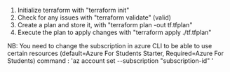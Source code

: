 1. Initialize terraform with "terraform init"
2. Check for any issues with "terraform validate" (valid)
3. Create a plan and store it, with "terraform plan -out tf.tfplan"
4. Execute the plan to apply changes with "terraform apply ./tf.tfplan"

NB: You need to change the subscription in azure CLI to be able to use certain resources (default=Azure For Students Starter, Required=Azure For Students)
command : 'az account set --subscription "subscription-id" '
